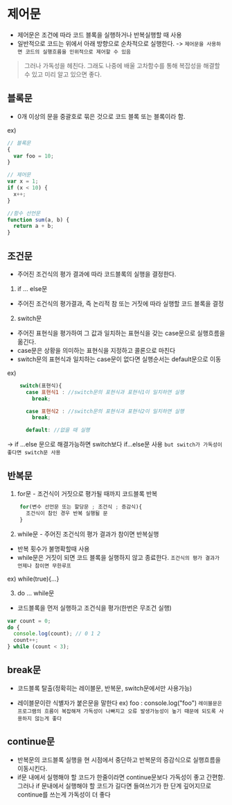 # 제어문

- 제어문은 조건에 따라 코드 블록을 실행하거나 반복실행할 때 사용
- 일반적으로 코드는 위에서 아래 방향으로 순차적으로 실행한다.
  -> `제어문을 사용하면 코드의 실행흐름을 인위적으로 제어할 수 있음`

> 그러나 가독성을 헤친다. 그래도 나중에 배울 고차함수를 통해 복잡성을 해결할 수 있고 미리 알고 있으면 좋다.

## 블록문

- 0개 이상의 문을 중괄호로 묶은 것으로 코드 블록 또는 블록이라 함.

ex)

```javascript
// 블록문
{
  var foo = 10;
}

// 제어문
var x = 1;
if (x < 10) {
  x++;
}

//함수 선언문
function sum(a, b) {
  return a + b;
}
```

## 조건문

- 주어진 조건식의 평가 결과에 따라 코드블록의 실행을 결정한다.

1. if ... else문

- 주어진 조건식의 평가결과, 즉 논리적 참 또는 거짓에 따라 실행할 코드 블록을 결정

2. switch문

- 주어진 표현식을 평가하여 그 값과 일치하는 표현식을 갖는 case문으로 실행흐름을 옮긴다.
- case문은 상황을 의미하는 표현식을 지정하고 콜론으로 마친다
- switch문의 표현식과 일치하는 case문이 없다면 실행순서는 default문으로 이동

ex)

```javascript
	switch(표현식){
      case 표현식1 : //switch문의 표현식과 표현식1이 일치하면 실행
        break;

      case 표현식2 : //switch문의 표현식과 표현식2이 일치하면 실행
        break;

      default: //없을 때 실행
```

-> if ...else 문으로 해결가능하면 switch보다 if...else문 사용
`but switch가 가독성이 좋다면 switch문 사용`

## 반복문

1. for문 - 조건식이 거짓으로 평가될 때까지 코드블록 반복

```typescript
	for(변수 선언문 또는 할당문 ; 조건식 ; 증감식){
      조건식이 참인 경우 반복 실행될 문
    }
```

2. while문 - 주어진 조건식의 평가 결과가 참이면 반복실행

- 반복 횟수가 불명확할때 사용
- while문은 거짓이 되면 코드 블록을 실행하지 않고 종료한다.
  `조건식의 평가 결과가 언제나 참이면 무한루프`

ex) while(true){...}

3. do ... while문

- 코드블록을 먼저 실행하고 조건식을 평가(한번은 무조건 실행)

```javascript
var count = 0;
do {
  console.log(count); // 0 1 2
  count++;
} while (count < 3);
```

## break문

- 코드블록 탈출(정확히는 레이블문, 반복문, switch문에서만 사용가능)

* 레이블문이란 식별자가 붙은문을 말한다
  ex) foo : console.log("foo")
  `레이블문은 프로그램의 흐름이 복잡해져 가독성이 나빠지고 오류 발생가능성이 높기 때문에 되도록 사용하지 않는게 좋다`

## continue문

- 반복문의 코드블록 실행을 현 시점에서 중단하고 반복문의 증감식으로 실행흐름을 이동시킨다.
- if문 내에서 실행해야 할 코드가 한줄이라면 continue문보다 가독성이 좋고 간편함. 그러나 if 문내에서 실행해야 할 코드가 길다면 들여쓰기가 한 단계 깊어지므로 continue를 쓰는게 가독성이 더 좋다
